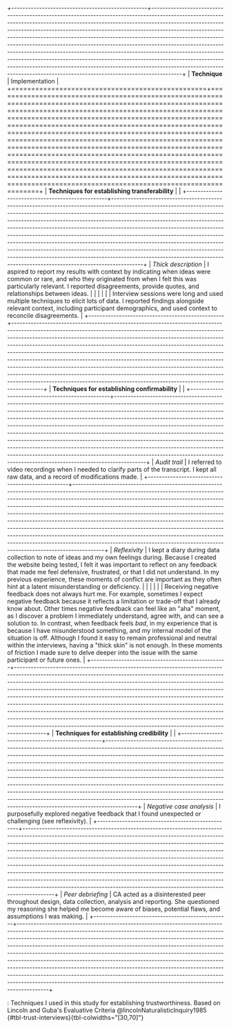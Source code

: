 +-------------------------------------------------+-----------------------------------------------------------------------------------------------------------------------------------------------------------------------------------------------------------------------------------------------------------------------------------------------------------------------------------------------------------------------------------------------------------------------------------------------------------------------------------------------------------------------------------------------------------------------------------------------------------------------------------------------------------------------------------------------------------------------------------------+
| **Technique**                                   | Implementation                                                                                                                                                                                                                                                                                                                                                                                                                                                                                                                                                                                                                                                                                                                          |
+=================================================+=========================================================================================================================================================================================================================================================================================================================================================================================================================================================================================================================================================================================================================================================================================================================================+
| **Techniques for establishing transferability** |                                                                                                                                                                                                                                                                                                                                                                                                                                                                                                                                                                                                                                                                                                                                         |
+-------------------------------------------------+-----------------------------------------------------------------------------------------------------------------------------------------------------------------------------------------------------------------------------------------------------------------------------------------------------------------------------------------------------------------------------------------------------------------------------------------------------------------------------------------------------------------------------------------------------------------------------------------------------------------------------------------------------------------------------------------------------------------------------------------+
| *Thick description*                             | I aspired to report my results with context by indicating when ideas were common or rare, and who they originated from when I felt this was particularly relevant. I reported disagreements, provide quotes, and relationships between ideas.                                                                                                                                                                                                                                                                                                                                                                                                                                                                                           |
|                                                 |                                                                                                                                                                                                                                                                                                                                                                                                                                                                                                                                                                                                                                                                                                                                         |
|                                                 | Interview sessions were long and used multiple techniques to elicit lots of data. I reported findings alongside relevant context, including participant demographics, and used context to reconcile disagreements.                                                                                                                                                                                                                                                                                                                                                                                                                                                                                                                      |
+-------------------------------------------------+-----------------------------------------------------------------------------------------------------------------------------------------------------------------------------------------------------------------------------------------------------------------------------------------------------------------------------------------------------------------------------------------------------------------------------------------------------------------------------------------------------------------------------------------------------------------------------------------------------------------------------------------------------------------------------------------------------------------------------------------+
| **Techniques for establishing confirmability**  |                                                                                                                                                                                                                                                                                                                                                                                                                                                                                                                                                                                                                                                                                                                                         |
+-------------------------------------------------+-----------------------------------------------------------------------------------------------------------------------------------------------------------------------------------------------------------------------------------------------------------------------------------------------------------------------------------------------------------------------------------------------------------------------------------------------------------------------------------------------------------------------------------------------------------------------------------------------------------------------------------------------------------------------------------------------------------------------------------------+
| *Audit trail*                                   | I referred to video recordings when I needed to clarify parts of the transcript. <!--#ASK Unsure if this should go here-->I kept all raw data, and a record of modifications made.                                                                                                                                                                                                                                                                                                                                                                                                                                                                                                                                                      |
+-------------------------------------------------+-----------------------------------------------------------------------------------------------------------------------------------------------------------------------------------------------------------------------------------------------------------------------------------------------------------------------------------------------------------------------------------------------------------------------------------------------------------------------------------------------------------------------------------------------------------------------------------------------------------------------------------------------------------------------------------------------------------------------------------------+
| *Reflexivity*                                   | I kept a diary during data collection to note of ideas and my own feelings during. Because I created the website being tested, I felt it was important to reflect on any feedback that made me feel defensive, frustrated, or that I did not understand. In my previous experience, these moments of conflict are important as they often hint at a latent misunderstanding or deficiency.                                                                                                                                                                                                                                                                                                                                              |
|                                                 |                                                                                                                                                                                                                                                                                                                                                                                                                                                                                                                                                                                                                                                                                                                                         |
|                                                 | Receiving negative feedback does not always hurt me. For example, sometimes I expect negative feedback because it reflects a limitation or trade-off that I already know about. Other times negative feedback can feel like an "aha" moment, as I discover a problem I immediately understand, agree with, and can see a solution to. In contrast, when feedback feels *bad*, in my experience that is because I have misunderstood something, and my internal model of the situation is off. Although I found it easy to remain professional and neutral within the interviews, having a "thick skin" is not enough. In these moments of friction I made sure to delve deeper into the issue with the same participant or future ones. |
+-------------------------------------------------+-----------------------------------------------------------------------------------------------------------------------------------------------------------------------------------------------------------------------------------------------------------------------------------------------------------------------------------------------------------------------------------------------------------------------------------------------------------------------------------------------------------------------------------------------------------------------------------------------------------------------------------------------------------------------------------------------------------------------------------------+
| **Techniques for establishing credibility**     |                                                                                                                                                                                                                                                                                                                                                                                                                                                                                                                                                                                                                                                                                                                                         |
+-------------------------------------------------+-----------------------------------------------------------------------------------------------------------------------------------------------------------------------------------------------------------------------------------------------------------------------------------------------------------------------------------------------------------------------------------------------------------------------------------------------------------------------------------------------------------------------------------------------------------------------------------------------------------------------------------------------------------------------------------------------------------------------------------------+
| *Negative case analysis*                        | I purposefully explored negative feedback that I found unexpected or challenging (see reflexivity). <!--#ASK-->                                                                                                                                                                                                                                                                                                                                                                                                                                                                                                                                                                                                                         |
+-------------------------------------------------+-----------------------------------------------------------------------------------------------------------------------------------------------------------------------------------------------------------------------------------------------------------------------------------------------------------------------------------------------------------------------------------------------------------------------------------------------------------------------------------------------------------------------------------------------------------------------------------------------------------------------------------------------------------------------------------------------------------------------------------------+
| *Peer debriefing*                               | CA acted as a disinterested peer throughout design, data collection, analysis and reporting. She questioned my reasoning she helped me become aware of biases, potential flaws, and assumptions I was making.                                                                                                                                                                                                                                                                                                                                                                                                                                                                                                                           |
+-------------------------------------------------+-----------------------------------------------------------------------------------------------------------------------------------------------------------------------------------------------------------------------------------------------------------------------------------------------------------------------------------------------------------------------------------------------------------------------------------------------------------------------------------------------------------------------------------------------------------------------------------------------------------------------------------------------------------------------------------------------------------------------------------------+

: Techniques I used in this study for establishing trustworthiness. Based on Lincoln and Guba's Evaluative Criteria @lincolnNaturalisticInquiry1985 {#tbl-trust-interviews}{tbl-colwidths="\[30,70\]"}